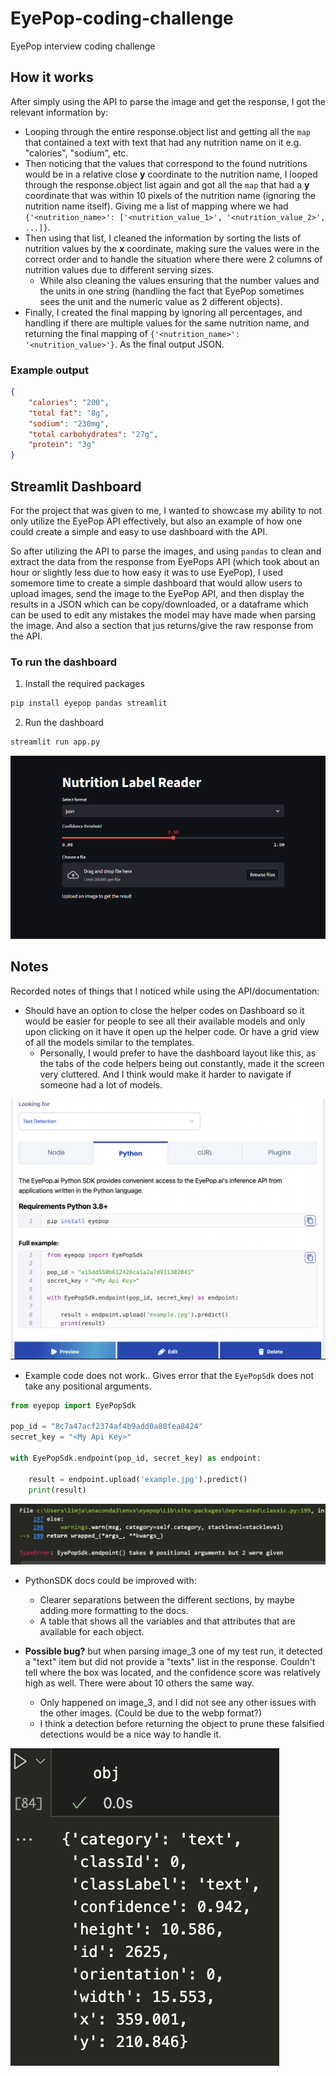 # EyePop-coding-challenge
EyePop interview coding challenge

## How it works
After simply using the API to parse the image and get the response, I got the relevant information by:
- Looping through the entire response.object list and getting all the `map` that contained a text with text that had any nutrition name on it e.g. "calories", "sodium", etc.
- Then noticing that the values that correspond to the found nutritions would be in a relative close **y** coordinate to the nutrition name, I looped through the response.object list again and got all the `map` that had a **y** coordinate that was within 10 pixels of the nutrition name (ignoring the nutrition name itself). Giving me a list of mapping where we had `{'<nutrition_name>': ['<nutrition_value_1>', '<nutrition_value_2>', ...]}`.
- Then using that list, I cleaned the information by sorting the lists of nutrition values by the **x** coordinate, making sure the values were in the correct order and to handle the situation where there were 2 columns of nutrition values due to different serving sizes. 
    - While also cleaning the values ensuring that the number values and the units in one string (handling the fact that EyePop sometimes sees the unit and the numeric value as 2 different objects).
- Finally, I created the final mapping by ignoring all percentages, and handling if there are multiple values for the same nutrition name, and returning the final mapping of `{'<nutrition_name>': '<nutrition_value>'}`. As the final output JSON.

### Example output 
```json
{
    "calories": "200",
    "total fat": "8g",
    "sodium": "230mg",
    "total carbohydrates": "27g",
    "protein": "3g"
}
```

## Streamlit Dashboard
For the project that was given to me, I wanted to showcase my ability to not only utilize the EyePop API effectively, but also an example of how one could create a simple and easy to use dashboard with the API. 

So after utilizing the API to parse the images, and using `pandas` to clean and extract the data from the response from EyePops API (which took about an hour or slightly less due to how easy it was to use EyePop), I used somemore time to create a simple dashboard that would allow users to upload images, send the image to the EyePop API, and then display the results in a JSON which can be copy/downloaded, or a dataframe which can be used to edit any mistakes the model may have made when parsing the image. And also a section that jus returns/give the raw response from the API.

### To run the dashboard
1. Install the required packages
```bash
pip install eyepop pandas streamlit
```
2. Run the dashboard
```bash
streamlit run app.py
```
![dashboard](/assets/dashboard.png)


## Notes
Recorded notes of things that I noticed while using the API/documentation:


- Should have an option to close the helper codes on Dashboard so it would be easier for people to see all their available models and only upon clicking on it have it open up the helper code. Or have a grid view of all the models similar to the templates.
    - Personally, I would prefer to have the dashboard layout like this, as the tabs of the code helpers being out constantly, made it the screen very cluttered. And I think would make it harder to navigate if someone had a lot of models.

<!-- insert image -->
![code_helper](/assets/notes/code_helpers.png)


- Example code does not work.. Gives error that the `EyePopSdk` does not take any positional arguments.
```python
from eyepop import EyePopSdk

pop_id = "8c7a47acf2374af4b9add0a80fea8424"
secret_key = "<My Api Key>"

with EyePopSdk.endpoint(pop_id, secret_key) as endpoint:
    
    result = endpoint.upload('example.jpg').predict()
    print(result)
```
![error](/assets/notes/example_error.png)

- PythonSDK docs could be improved with:
    - Clearer separations between the different sections, by maybe adding more formatting to the docs. 
    - A table that shows all the variables and that attributes that are available for each object.



- **Possible bug?** but when parsing image_3 one of my test run, it detected a "text" item but did not provide a "texts" list in the response. Couldn't tell where the box was located, and the confidence score was relatively high as well. There were about 10 others the same way. 
    - Only happened on image_3, and I did not see any other issues with the other images. (Could be due to the webp format?)
    - I think a detection before returning the object to prune these falsified detections would be a nice way to handle it.

<!-- insert image -->
![text_detection](/assets/notes/possible_bug.png)